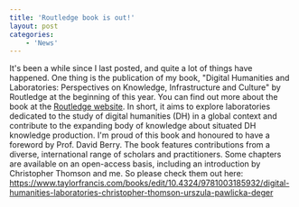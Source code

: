 ```yaml
---
title: 'Routledge book is out!'
layout: post
categories:
    - 'News'
---
```


It's been a while since I last posted, and quite a lot of things have happened. One thing is the publication of my book, "Digital Humanities and Laboratories: Perspectives on Knowledge, Infrastructure and Culture" by Routledge at the beginning of this year. You can find out more about the book at the [Routledge website](https://www.routledge.com/Digital-Humanities-and-Laboratories-Perspectives-on-Knowledge-Infrastructure-and-Culture/Pawlicka-Deger-Thomson/p/book/9781032027630). In short, it aims to explore laboratories dedicated to the study of digital humanities (DH) in a global context and contribute to the expanding body of knowledge about situated DH knowledge production. I'm proud of this book and honoured to have a foreword by Prof. David Berry. The book features contributions from a diverse, international range of scholars and practitioners. Some chapters are available on an open-access basis, including an introduction by Christopher Thomson and me. So please check them out here: https://www.taylorfrancis.com/books/edit/10.4324/9781003185932/digital-humanities-laboratories-christopher-thomson-urszula-pawlicka-deger
